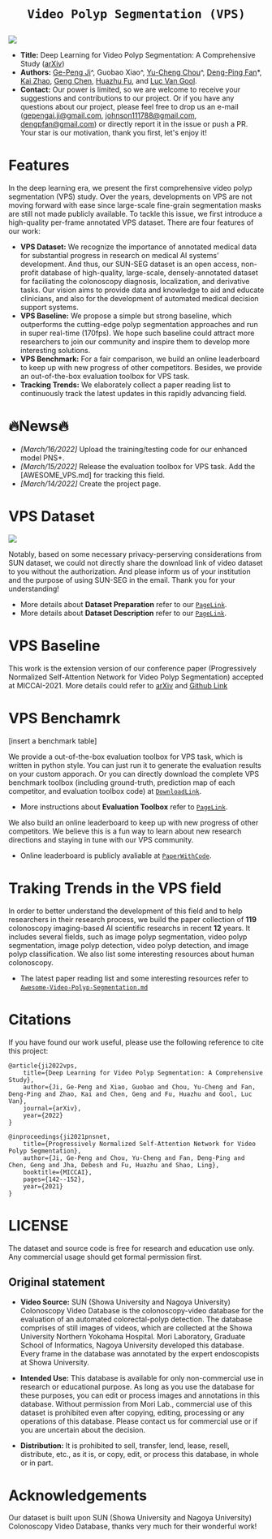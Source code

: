 # <p align=center>`Video Polyp Segmentation (VPS)`</p>

<img src="assets/background-min.gif"/>

- **Title:** Deep Learning for Video Polyp Segmentation: A Comprehensive Study ([arXiv]())
- **Authors:** [Ge-Peng Ji](https://scholar.google.com/citations?view_op=list_works&hl=en&hl=en&user=oaxKYKUAAAAJ)^, Guobao Xiao^, [Yu-Cheng Chou](https://scholar.google.com/citations?user=YVNRBTcAAAAJ&hl=en)^, [Deng-Ping Fan](https://dengpingfan.github.io/)*, [Kai Zhao](https://kaizhao.net/), [Geng Chen](https://scholar.google.com/citations?user=sJGCnjsAAAAJ&hl=en), [Huazhu Fu](https://hzfu.github.io/), and [Luc Van Gool](https://scholar.google.com/citations?user=TwMib_QAAAAJ&hl=en).
- **Contact:** Our power is limited, so we are welcome to receive your suggestions and contributions to our project. Or if you have any questions about our project, please feel free to drop us an e-mail (gepengai.ji@gmail.com, johnson111788@gmail.com, dengpfan@gmail.com) or directly report it in the issue or push a PR. Your star is our motivation, thank you first, let's enjoy it!



# Features

In the deep learning era, we present the first comprehensive video polyp segmentation (VPS) study. Over the years, developments on VPS are not moving forward with ease since large-scale fine-grain segmentation masks are still not made publicly available. To tackle
this issue, we first introduce a high-quality per-frame annotated VPS dataset. There are four features of our work:

- **VPS Dataset:** We recognize the importance of annotated medical data for substantial progress in research on medical AI systems’ development. And thus, our SUN-SEG dataset is an open access, non-profit database of high-quality, large-scale, densely-annotated dataset for faciliating the colonoscopy diagnosis, localization, and derivative tasks. Our vision aims to provide data and knowledge to aid and educate clinicians, and also for the development of automated medical decision support systems.
- **VPS Baseline:** We propose a simple but strong baseline, which outperforms the cutting-edge polyp segmentation approaches and run in super real-time (170fps). We hope such baseline could attract more researchers to join our community and inspire them to develop more interesting solutions.
- **VPS Benchmark:** For a fair comparison, we build an online leaderboard to keep up with new progress of other competitors. Besides, we provide an out-of-the-box evaluation toolbox for VPS task.
- **Tracking Trends:** We elaborately collect a paper reading list to continuously track the latest updates in this rapidly advancing field.

# :fire:News:fire:

- *[March/16/2022]* Upload the training/testing code for our enhanced model PNS+.
- *[March/15/2022]* Release the evaluation toolbox for VPS task. Add the [AWESOME_VPS.md] for tracking this field.
- *[March/14/2022]* Create the project page.


# VPS Dataset

<img src="assets/Pathological-min.gif"/>

Notably, based on some necessary privacy-perserving considerations from SUN dataset, we could not directly share the download link of video dataset to you without the authorization. And please inform us of your institution and the purpose of using SUN-SEG in the email. Thank you for your understanding! 

- More details about **Dataset Preparation** refer to our [`PageLink`](https://github.com/GewelsJI/VPS/blob/main/docs/DATA_PREPARATION.md).
- More details about **Dataset Description** refer to our [`PageLink`](https://github.com/GewelsJI/VPS/blob/main/docs/DATA_DESCRIPTION.md).


# VPS Baseline

This work is the extension version of our conference paper (Progressively Normalized Self-Attention Network for Video Polyp Segmentation) accepted at MICCAI-2021. More details could refer to [arXiv](https://arxiv.org/abs/2105.08468) and [Github Link](https://github.com/GewelsJI/PNS-Net)

## 

# VPS Benchamrk

[insert a benchmark table]

We provide a out-of-the-box evaluation toolbox for VPS task, which is written in python style. You can just run it to generate the evaluation results on your custom apporach. Or you can directly download the complete VPS benchmark toolbox (including ground-truth, prediction map of each competitor, and evaluation toolbox code) at [`DownloadLink`](). 

- More instructions about **Evaluation Toolbox** refer to [`PageLink`](https://github.com/GewelsJI/VPS/tree/main/eval).

We also build an online leaderboard to keep up with new progress of other competitors. We believe this is a fun way to learn about new research directions and staying in tune with our VPS community.

- Online leaderboard is publicly avaliable at [`PaperWithCode`](). 

# Traking Trends in the VPS field

In order to better understand the development of this field and to help researchers in their research process, we build the paper collection of **119** colonoscopy imaging-based AI scientific researchs in recent **12** years. It includes several fields, such as image polyp segmentation, video polyp segmentation, image polyp detection, video polyp detection, and image polyp classification. We also list some interesting resources about human colonoscopy.

- The latest paper reading list and some interesting resources refer to [`Awesome-Video-Polyp-Segmentation.md`](https://github.com/GewelsJI/VPS/blob/main/docs/AWESOME_VPS.md)

# Citations

If you have found our work useful, please use the following reference to cite this project:

    @article{ji2022vps,
        title={Deep Learning for Video Polyp Segmentation: A Comprehensive Study},
        author={Ji, Ge-Peng and Xiao, Guobao and Chou, Yu-Cheng and Fan, Deng-Ping and Zhao, Kai and Chen, Geng and Fu, Huazhu and Gool, Luc Van},
        journal={arXiv},
        year={2022}
    }

    @inproceedings{ji2021pnsnet,
        title={Progressively Normalized Self-Attention Network for Video Polyp Segmentation},
        author={Ji, Ge-Peng and Chou, Yu-Cheng and Fan, Deng-Ping and Chen, Geng and Jha, Debesh and Fu, Huazhu and Shao, Ling},
        booktitle={MICCAI},
        pages={142--152},
        year={2021}
    }

# LICENSE

The dataset and source code is free for research and education use only. Any commercial usage should get formal permission first.

## Original statement

- **Video Source:** SUN (Showa University and Nagoya University) Colonoscopy Video Database is the colonoscopy-video database for the evaluation of an automated colorectal-polyp detection. The database comprises of still images of videos, which are collected at the Showa University Northern Yokohama Hospital. Mori Laboratory, Graduate School of Informatics, Nagoya University developed this database. Every frame in the database was annotated by the expert endoscopists at Showa University.

- **Intended Use:** This database is available for only non-commercial use in research or educational purpose. 
As long as you use the database for these purposes, you can edit or process images and annotations in this database. 
Without permission from Mori Lab., commercial use of this dataset is prohibited even after copying, editing, 
processing or any operations of this database. Please contact us for commercial use or if you are uncertain about
the decision.

- **Distribution:** It is prohibited to sell, transfer, lend, lease, resell, distribute, etc., as it is, or copy, edit, or process this database, in whole or in part.



# Acknowledgements

Our dataset is built upon SUN (Showa University and Nagoya University) Colonoscopy Video Database, thanks very much for their wonderful work!